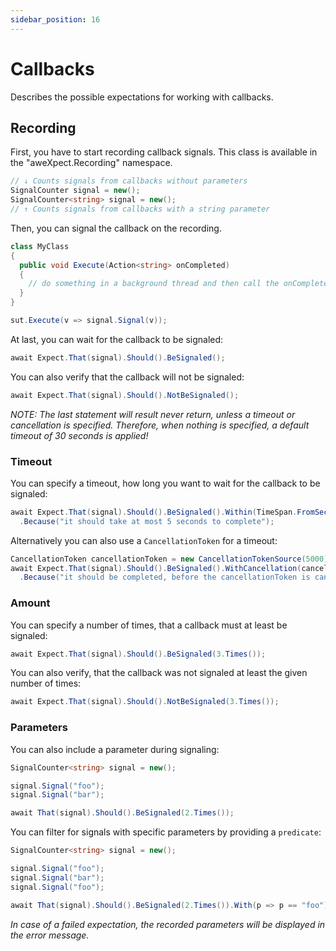 ```yaml
---
sidebar_position: 16
---
```


# Callbacks

Describes the possible expectations for working with callbacks.

## Recording

First, you have to start recording callback signals. This class is available in the "aweXpect.Recording" namespace.

```csharp
// ↓ Counts signals from callbacks without parameters
SignalCounter signal = new();
SignalCounter<string> signal = new();
// ↑ Counts signals from callbacks with a string parameter
```

Then, you can signal the callback on the recording.

```csharp
class MyClass
{
  public void Execute(Action<string> onCompleted)
  {
    // do something in a background thread and then call the onCompleted callback
  }
}

sut.Execute(v => signal.Signal(v));
```

At last, you can wait for the callback to be signaled:

```csharp
await Expect.That(signal).Should().BeSignaled();
```

You can also verify that the callback will not be signaled:

```csharp
await Expect.That(signal).Should().NotBeSignaled();
```

*NOTE: The last statement will result never return, unless a timeout or cancellation is specified.
Therefore, when nothing is specified, a default timeout of 30 seconds is applied!*

### Timeout

You can specify a timeout, how long you want to wait for the callback to be signaled:

```csharp
await Expect.That(signal).Should().BeSignaled().Within(TimeSpan.FromSeconds(5))
  .Because("it should take at most 5 seconds to complete");
```

Alternatively you can also use a `CancellationToken` for a timeout:

```csharp
CancellationToken cancellationToken = new CancellationTokenSource(5000).Token;
await Expect.That(signal).Should().BeSignaled().WithCancellation(cancellationToken)
  .Because("it should be completed, before the cancellationToken is cancelled");
```

### Amount

You can specify a number of times, that a callback must at least be signaled:

```csharp
await Expect.That(signal).Should().BeSignaled(3.Times());
```

You can also verify, that the callback was not signaled at least the given number of times:

```csharp
await Expect.That(signal).Should().NotBeSignaled(3.Times());
```

### Parameters

You can also include a parameter during signaling:

```csharp
SignalCounter<string> signal = new();

signal.Signal("foo");
signal.Signal("bar");

await That(signal).Should().BeSignaled(2.Times());
```

You can filter for signals with specific parameters by providing a `predicate`:
```csharp
SignalCounter<string> signal = new();

signal.Signal("foo");
signal.Signal("bar");
signal.Signal("foo");

await That(signal).Should().BeSignaled(2.Times()).With(p => p == "foo");
```

*In case of a failed expectation, the recorded parameters will be displayed in the error message.*
